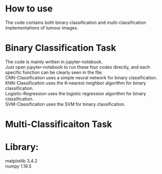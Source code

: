 # How to use
The code contains both binary classification and multi-classification implementations of tumour images.

# Binary Classification Task
The code is mainly written in jupyter-notebook.  
Just open jupyter-notebook to run these four codes directly, and each specific function can be clearly seen in the file.  
CNN-Classificaiton uses a simple neural network for binary classification.    
KNN-Classificaiton uses the K-nearest neighbor algorithm for binary classification.    
Logistic-Regression uses the logistic regression algorithm for binary classification.    
SVM-Classificaiton uses the SVM for binary classification.  






 

# Multi-Classificaiton Task


# Library: 
matplotlib               3.4.2  
numpy                    1.19.5  

